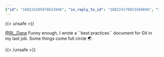 ```yaml
---
{"id": "108224205078623846", "in_reply_to_id": "108224170853560896", "in_reply_to_account_id": "108198204663922209", "sensitive": false, "spoiler_text": "", "visibility": "public", "language": "en", "replies_count": 1, "reblogs_count": 0, "favourites_count": 1, "edited_at": null, "reblog": null, "application": null, "account": {"id": "108219415927856966", "username": "brozek", "acct": "brozek", "display_name": "Brandon Rozek", "url": "https://fosstodon.org/@brozek", "avatar": "https://cdn.fosstodon.org/accounts/avatars/108/219/415/927/856/966/original/bae9f46f23936e79.jpg", "avatar_static": "https://cdn.fosstodon.org/accounts/avatars/108/219/415/927/856/966/original/bae9f46f23936e79.jpg", "header": "https://fosstodon.org/headers/original/missing.png", "header_static": "https://fosstodon.org/headers/original/missing.png", "noindex": true}, "media_attachments": [], "mentions": [{"id": "108198204663922209", "username": "RL_Dane", "url": "https://fosstodon.org/@RL_Dane", "acct": "RL_Dane"}], "tags": [], "emojis": [], "card": null, "poll": null, "syndication": "https://fosstodon.org/@brozek/108224205078623846", "date": "2022-05-01T01:58:36.755Z"}
---
```

{{< unsafe >}}
<p><span class="h-card"><a href="https://fosstodon.org/@RL_Dane" class="u-url mention">@<span>RL_Dane</span></a></span> Funny enough, I wrote a ``best practices`` document for Git in my last job. Some things come full circle 🌏</p>
{{< /unsafe >}}
